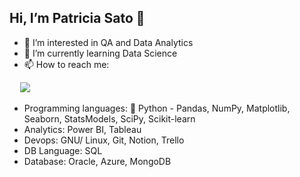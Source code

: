 ## Hi, I’m Patricia Sato 👋 
- 👀 I’m interested in QA and Data Analytics
- 🌱 I’m currently learning Data Science
- 📫 How to reach me: 
<div><pre>
  <a href="https:" target="_blank"><img src="https://img.shields.io/badge/LinkedIn-0077B5?style=for-the-badge&logo=linkedin&logoColor=white target="_blank"></a>
</pre></div>

- Programming languages: 🐍 Python - Pandas, NumPy, Matplotlib, Seaborn, StatsModels, SciPy, Scikit-learn
- Analytics: Power BI, Tableau
- Devops: GNU/ Linux, Git, Notion, Trello
- DB Language: SQL
- Database: Oracle, Azure, MongoDB


<!---
Patty-Sato/Patty-Sato is a ✨ special ✨ repository because its `README.md` (this file) appears on your GitHub profile.
You can click the Preview link to take a look at your changes.
--->
